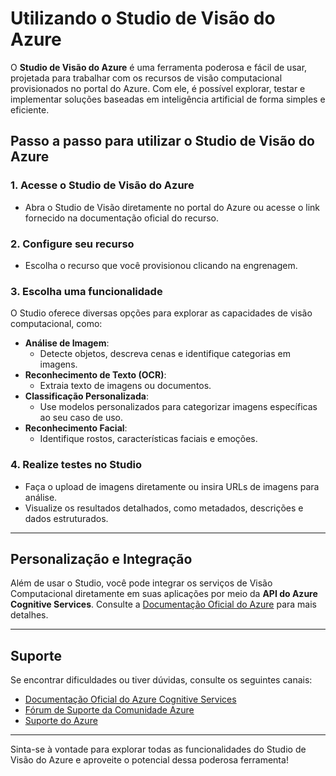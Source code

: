 # Utilizando o Studio de Visão do Azure

O **Studio de Visão do Azure** é uma ferramenta poderosa e fácil de usar, projetada para trabalhar com os recursos de visão computacional provisionados no portal do Azure. Com ele, é possível explorar, testar e implementar soluções baseadas em inteligência artificial de forma simples e eficiente.



## Passo a passo para utilizar o Studio de Visão do Azure

### 1. Acesse o Studio de Visão do Azure
- Abra o Studio de Visão diretamente no portal do Azure ou acesse o link fornecido na documentação oficial do recurso.

### 2. Configure seu recurso
- Escolha o recurso que você provisionou clicando na engrenagem.

### 3. Escolha uma funcionalidade
O Studio oferece diversas opções para explorar as capacidades de visão computacional, como:

- **Análise de Imagem**:
  - Detecte objetos, descreva cenas e identifique categorias em imagens.
- **Reconhecimento de Texto (OCR)**:
  - Extraia texto de imagens ou documentos.
- **Classificação Personalizada**:
  - Use modelos personalizados para categorizar imagens específicas ao seu caso de uso.
- **Reconhecimento Facial**:
  - Identifique rostos, características faciais e emoções.

### 4. Realize testes no Studio
- Faça o upload de imagens diretamente ou insira URLs de imagens para análise.
- Visualize os resultados detalhados, como metadados, descrições e dados estruturados.

---

## Personalização e Integração

Além de usar o Studio, você pode integrar os serviços de Visão Computacional diretamente em suas aplicações por meio da **API do Azure Cognitive Services**. Consulte a [Documentação Oficial do Azure](https://learn.microsoft.com/azure/cognitive-services/) para mais detalhes.

---

## Suporte

Se encontrar dificuldades ou tiver dúvidas, consulte os seguintes canais:

- [Documentação Oficial do Azure Cognitive Services](https://learn.microsoft.com/azure/cognitive-services/)
- [Fórum de Suporte da Comunidade Azure](https://learn.microsoft.com/answers/products/)
- [Suporte do Azure](https://azure.microsoft.com/support/)

---

Sinta-se à vontade para explorar todas as funcionalidades do Studio de Visão do Azure e aproveite o potencial dessa poderosa ferramenta!
